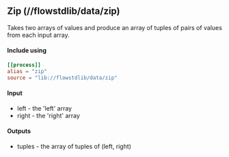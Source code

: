 ## Zip (//flowstdlib/data/zip)
Takes two arrays of values and produce an array of tuples of pairs of values from each input array.

#### Include using
```toml
[[process]]
alias = "zip"
source = "lib://flowstdlib/data/zip"
```


#### Input
* left - the 'left' array
* right - the 'right' array

#### Outputs
* tuples - the array of tuples of (left, right)